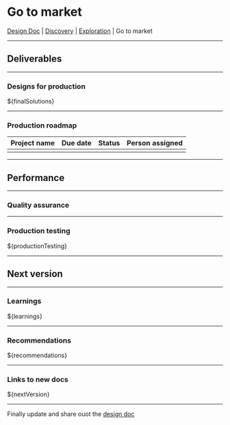 # Go to market
[Design Doc](/dist/docs/designDoc.md) | [Discovery](/dist/docs/discovery.md) | [Exploration](/dist/docs/exploration.md) | Go to market

---
## Deliverables

---
### Designs for production
${finalSolutions}

---
### Production roadmap  
| Project name | Due date | Status | Person assigned |
| --- | --- | --- | --- |
|  |  |  |  |

---
## Performance

---
### Quality assurance

---
### Production testing
${productionTesting}

---
## Next version

---
### Learnings
${learnings}

---
### Recommendations
${recommendations}

---
### Links to new docs
${nextVersion}

---
Finally update and share ouot the [design doc](/dist/docs/designDoc.md)